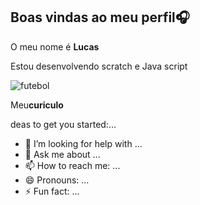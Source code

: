 ## Boas vindas ao meu perfil🎧 

O meu nome é **Lucas**

 Estou desenvolvendo scratch e Java script

 ![futebol](https://media.tenor.com/go5H11uCkTkAAAAi/messi-te%C5%9Fekk%C3%BCr-ederiz-png.gif)

Meu**curiculo**














deas to get you started:...
- 🤔 I’m looking for help with ...
- 💬 Ask me about ...
- 📫 How to reach me: ...
- 😄 Pronouns: ...
- ⚡ Fun fact: ...

